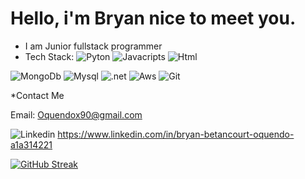 
# Hello, i'm Bryan nice to meet you.

* I am Junior fullstack programmer
* Tech Stack:
 ![Pyton](https://img.shields.io/badge/-Python-333333?=flat&logo=python)
 ![Javacripts](https://img.shields.io/badge/-Javascript-333333?=flat&logo=javascript)
 ![Html](https://img.shields.io/badge/-Html5-333333?=flat&logo=html5)

 ![MongoDb](https://img.shields.io/badge/-MongoDb-333333?=flat&logo=mongoDb)
 ![Mysql](https://img.shields.io/badge/-Mysql-333333?=flat&logo=Mysql)
![.net](https://img.shields.io/badge/-.Net-333333?=flat&logo=.net)
![Aws](https://img.shields.io/badge/-Aws-333333?=flat&logo=amazonwebservices)
![Git](https://img.shields.io/badge/-Git-333333?=flat&logo=Git)

*Contact Me

Email: Oquendox90@gmail.com

![Linkedin](https://img.shields.io/badge/Linkedin-blue)
https://www.linkedin.com/in/bryan-betancourt-oquendo-a1a314221


[![GitHub Streak](https://github-readme-streak-stats.herokuapp.com?user=chuvaca98&theme=blue-navy)](https://git.io/streak-stats)

<!--
**chuvaca98/chuvaca98** is a ✨ _special_ ✨ repository because its `README.md` (this file) appears on your GitHub profile.

Here are some ideas to get you started:

- 🔭 I’m currently working on ...
- 🌱 I’m currently learning ...
- 👯 I’m looking to collaborate on ...
- 🤔 I’m looking for help with ...
- 💬 Ask me about ...
- 📫 How to reach me: ...
- 😄 Pronouns: ...
- ⚡ Fun fact: ...
-->
